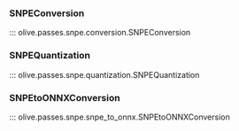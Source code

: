 ### SNPEConversion
::: olive.passes.snpe.conversion.SNPEConversion

### SNPEQuantization
::: olive.passes.snpe.quantization.SNPEQuantization

### SNPEtoONNXConversion
::: olive.passes.snpe.snpe_to_onnx.SNPEtoONNXConversion

